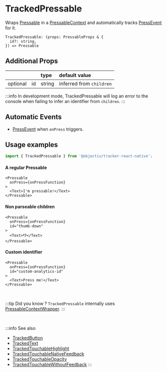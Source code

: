 # TrackedPressable

Wraps [Pressable](https://reactnative.dev/docs/pressable) in a [PressableContext](/taxonomy/reference/location-contexts/PressableContext.md) and automatically tracks [PressEvent](/taxonomy/reference/events/PressEvent.md) for it.

```tsx
TrackedPressable: (props: PressableProps & {
  id?: string,
}) => Pressable
```

## Additional Props
|          |     | type      | default value            | 
|:--------:|:----|:----------|:-------------------------|
| optional | id  | string    | inferred from `children` |

:::info
In development mode, TrackedPressable will log an error to the console when failing to infer an identifier from `children`.
:::

## Automatic Events
- [PressEvent](/taxonomy/reference/events/PressEvent.md) when `onPress` triggers.

## Usage examples

```jsx
import { TrackedPressable } from '@objectiv/tracker-react-native';
```

#### A regular Pressable
```tsx
<Pressable 
  onPress={onPressFunction}
>
  <Text>I'm pressable!</Text>
</Pressable>
```

#### Non parseable children
```tsx
<Pressable 
  onPress={onPressFunction}
  id="thumb-down"
>
  <Text>👎</Text>
</Pressable>
```

#### Custom identifier
```tsx
<Pressable
  onPress={onPressFunction}
  id="custom-analytics-id"
>
  <Text>Press me!</Text>
</Pressable>
```

<br />

:::tip Did you know ?
`TrackedPressable` internally uses [PressableContextWrapper](/tracking/react/api-reference/locationWrappers/PressableContextWrapper.md).
:::

<br />

:::info See also
- [TrackedButton](/tracking/react-native/api-reference/trackedComponents/TrackedButton.md)
- [TrackedText](/tracking/react-native/api-reference/trackedComponents/TrackedText.md)
- [TrackedTouchableHighlight](/tracking/react-native/api-reference/trackedComponents/TrackedTouchableHighlight.md)
- [TrackedTouchableNativeFeedback](/tracking/react-native/api-reference/trackedComponents/TrackedTouchableNativeFeedback.md)
- [TrackedTouchableOpacity](/tracking/react-native/api-reference/trackedComponents/TrackedTouchableOpacity.md)
- [TrackedTouchableWithoutFeedback](/tracking/react-native/api-reference/trackedComponents/TrackedTouchableWithoutFeedback.md)
:::
